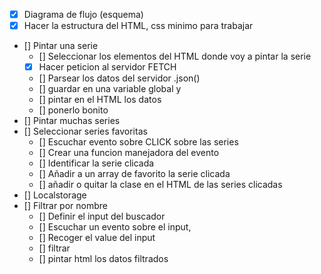 - [x] Diagrama de flujo (esquema)
- [x] Hacer la estructura del HTML, css minimo para trabajar
- [] Pintar una serie
  - [] Seleccionar los elementos del HTML donde voy a pintar la serie
  - [x] Hacer peticion al servidor FETCH
  - [] Parsear los datos del servidor .json()
  - [] guardar en una variable global y
  - [] pintar en el HTML los datos
  - [] ponerlo bonito
- [] Pintar muchas series
- [] Seleccionar series favoritas
  - [] Escuchar evento sobre CLICK sobre las series
  - [] Crear una funcion manejadora del evento
  - [] Identificar la serie clicada
  - [] Añadir a un array de favorito la serie clicada
  - [] añadir o quitar la clase en el HTML de las series clicadas
- [] Localstorage
- [] Filtrar por nombre
  - [] Definir el input del buscador
  - [] Escuchar un evento sobre el input,
  - [] Recoger el value del input
  - [] filtrar
  - [] pintar html los datos filtrados
